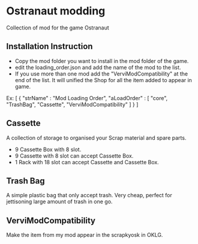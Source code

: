# Ostranaut modding

Collection of mod for the game Ostranaut



## Installation Instruction
- Copy the mod folder you want to install in the mod folder of the game. 
- edit the loading_order.json and add the name of the mod to the list. 
- If you use more than one mod add the "VerviModCompatibility" at the end of the list.
It will unified the Shop for all the item added to appear in game.

Ex:
[
 {
  "strName" : "Mod Loading Order",
  "aLoadOrder" : [
  "core",
  "TrashBag",
  "Cassette",
  "VerviModCompatibility"
  ]
 }
]

## Cassette
A collection of storage to organised your Scrap material and spare parts.

- 9 Cassette Box with 8 slot.
- 9 Cassette with 8 slot can accept Cassette Box.
- 1 Rack with 18 slot can accept Cassette and Cassette Box.

## Trash Bag
A simple plastic bag that only accept trash. Very cheap, perfect for jettisoning large amount of trash in one go.

## VerviModCompatibility
Make the item from my mod appear in the scrapkyosk in OKLG.
